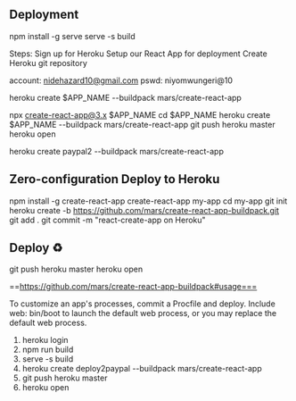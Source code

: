 Deployment
-----------

npm install -g serve
serve -s build








Steps:
Sign up for Heroku
Setup our React App for deployment
Create Heroku git repository


account: nidehazard10@gmail.com
pswd: niyomwungeri@10


heroku create $APP_NAME --buildpack mars/create-react-app


npx create-react-app@3.x $APP_NAME
cd $APP_NAME
heroku create $APP_NAME --buildpack mars/create-react-app
git push heroku master
heroku open

heroku create paypal2 --buildpack mars/create-react-app


Zero-configuration Deploy to Heroku
-----------------------------------

npm install -g create-react-app
create-react-app my-app
cd my-app
git init
heroku create -b https://github.com/mars/create-react-app-buildpack.git
git add .
git commit -m "react-create-app on Heroku"

Deploy ♻️
---------
git push heroku master
heroku open

==https://github.com/mars/create-react-app-buildpack#usage===


To customize an app's processes, commit a Procfile and deploy. Include web: bin/boot to launch the default web process, or you may replace the default web process.


1. heroku login
2. npm run build
3. serve -s build
4. heroku create deploy2paypal --buildpack mars/create-react-app
5. git push heroku master
6. heroku open